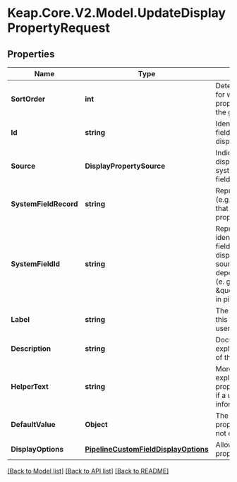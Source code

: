 # Keap.Core.V2.Model.UpdateDisplayPropertyRequest

## Properties

Name | Type | Description | Notes
------------ | ------------- | ------------- | -------------
**SortOrder** | **int** | Determines the order for where this display property shows up on the group. | [optional] 
**Id** | **string** | Identifies the custom field that is tied to this display property. | [optional] 
**Source** | **DisplayPropertySource** | Indicates whether this display property is a system or custom field. | 
**SystemFieldRecord** | **string** | Represents the domain (e.g., pipeline, contact) that this display property belongs to. | [optional] 
**SystemFieldId** | **string** | Represents the identifier of the system field that is in that displayProperty. The source of this field will depend on the domain (e. g., \&quot;dealName\&quot; in pipelines) | [optional] 
**Label** | **string** | The label to display on this property to help users identify it | [optional] 
**Description** | **string** | Documentation that explains the purpose of this property | [optional] 
**HelperText** | **string** | More detailed explanation of the property to be shown if a user requests more information about it | [optional] 
**DefaultValue** | **Object** | The value of this property if a value is not explicitly provided | [optional] 
**DisplayOptions** | [**PipelineCustomFieldDisplayOptions**](PipelineCustomFieldDisplayOptions.md) | Allowed values for this property | [optional] 

[[Back to Model list]](../README.md#documentation-for-models) [[Back to API list]](../README.md#documentation-for-api-endpoints) [[Back to README]](../README.md)

